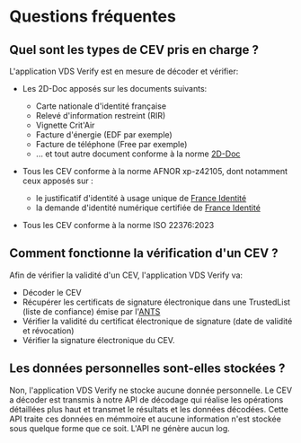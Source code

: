 # Questions fréquentes

## Quel sont les types de CEV pris en charge ?

L'application VDS Verify est en mesure de décoder et vérifier:

- Les 2D-Doc apposés sur les documents suivants:
  - Carte nationale d'identité française
  - Relevé d'information restreint (RIR)
  - Vignette Crit'Air
  - Facture d'énergie (EDF par exemple)
  - Facture de téléphone (Free par exemple)
  - ... et tout autre document conforme à la norme [2D-Doc](https://ants.gouv.fr/nos-missions/les-solutions-numeriques/2d-doc)
- Tous les CEV conforme à la norme AFNOR xp-z42105, dont notamment ceux apposés sur :

  - le justificatif d'identité à usage unique de [France Identité](https://france-identite.gouv.fr/justificatif/)
  - la demande d'identité numérique certifiée de [France Identité](https://france-identite.gouv.fr/identite-numerique-certifiee/)

- Tous les CEV conforme à la norme ISO 22376:2023

## Comment fonctionne la vérification d'un CEV ?

Afin de vérifier la validité d'un CEV, l'application VDS Verify va:

- Décoder le CEV
- Récupérer les certificats de signature électronique dans une TrustedList (liste de confiance) émise par l'[ANTS](https://ants.gouv.fr/)
- Vérifier la validité du certificat électronique de signature (date de validité et révocation)
- Vérifier la signature électronique du CEV.

## Les données personnelles sont-elles stockées ?

Non, l'application VDS Verify ne stocke aucune donnée personnelle. Le CEV a décoder est transmis à notre API de décodage qui réalise les opérations détaillées plus haut et transmet le résultats et les données décodées. Cette API traite ces données en mémmoire et aucune information n'est stockée sous quelque forme que ce soit. L'API ne génère aucun log.
